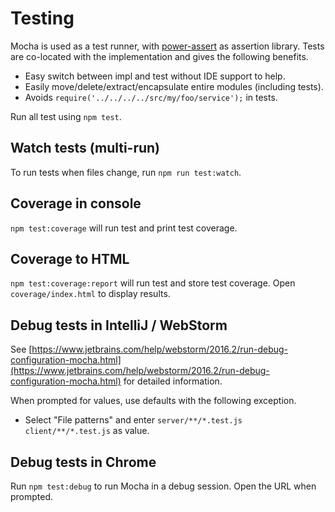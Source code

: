 # Testing

Mocha is used as a test runner, with [power-assert](https://github.com/power-assert-js/power-assert) as assertion library. Tests are co-located with the implementation and gives the following benefits.

- Easy switch between impl and test without IDE support to help.
- Easily move/delete/extract/encapsulate entire modules (including tests).
- Avoids `require('../../../../src/my/foo/service');` in tests.

Run all test using `npm test`.

## Watch tests (multi-run)

To run tests when files change, run `npm run test:watch`.

## Coverage in console

`npm test:coverage` will run test and print test coverage.

## Coverage to HTML

`npm test:coverage:report` will run test and store test coverage. Open `coverage/index.html` to display results.

## Debug tests in IntelliJ / WebStorm

See [https://www.jetbrains.com/help/webstorm/2016.2/run-debug-configuration-mocha.html](https://www.jetbrains.com/help/webstorm/2016.2/run-debug-configuration-mocha.html) for detailed information.

When prompted for values, use defaults with the following exception.

- Select "File patterns" and enter `server/**/*.test.js client/**/*.test.js` as value.

## Debug tests in Chrome

Run `npm test:debug` to run Mocha in a debug session. Open the URL when prompted.

